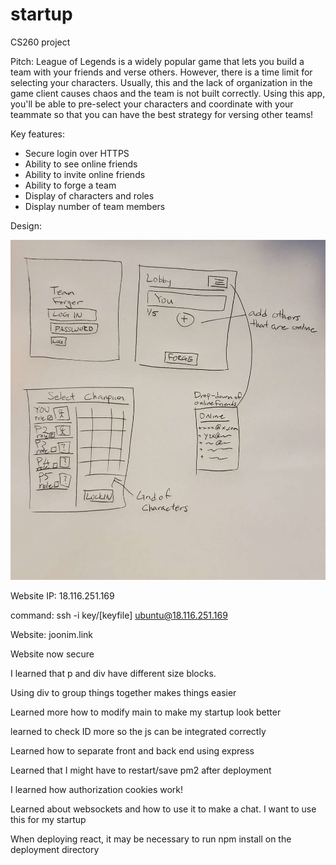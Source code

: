 # startup
CS260 project

Pitch:
League of Legends is a widely popular game that lets you build a team with your friends and verse others. However, there is a time limit for selecting your characters. Usually, this and the lack of organization in the game client causes chaos and the team is not built correctly. Using this app, you'll be able to pre-select your characters and coordinate with your teammate so that you can have the best strategy for versing other teams!

Key features:
* Secure login over HTTPS
* Ability to see online friends
* Ability to invite online friends
* Ability to forge a team
* Display of characters and roles
* Display number of team members

Design:

![alt text](https://github.com/jk123121/startup/blob/main/Design.jpg?width=810&height=874)


Website IP: 18.116.251.169

command: ssh -i key/[keyfile] ubuntu@18.116.251.169

Website: joonim.link

Website now secure

I learned that p and div have different size blocks.

Using div to group things together makes things easier

Learned more how to modify main to make my startup look better

learned to check ID more so the js can be integrated correctly

Learned how to separate front and back end using express

Learned that I might have to restart/save pm2 after deployment

I learned how authorization cookies work!

Learned about websockets and how to use it to make a chat. I want to use this for my startup

When deploying react, it may be necessary to run npm install on the deployment directory
